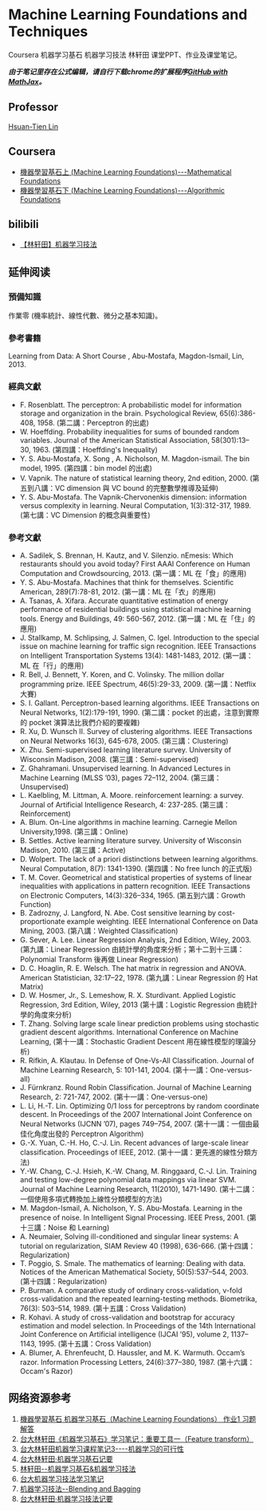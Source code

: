 # Machine Learning Foundations and Techniques

Coursera 机器学习基石 机器学习技法 林轩田 课堂PPT、作业及课堂笔记。

***由于笔记里存在公式编辑，请自行下载chrome的扩展程序[GitHub with MathJax](https://chrome.google.com/webstore/detail/github-with-mathjax/ioemnmodlmafdkllaclgeombjnmnbima)。***

## Professor

[Hsuan-Tien Lin](https://www.csie.ntu.edu.tw/~htlin/)

## Coursera

- [機器學習基石上 (Machine Learning Foundations)---Mathematical Foundations](https://www.coursera.org/learn/ntumlone-mathematicalfoundations)
- [機器學習基石下 (Machine Learning Foundations)---Algorithmic Foundations](https://www.coursera.org/learn/ntumlone-algorithmicfoundations)

## bilibili

- [【林轩田】机器学习技法](https://www.bilibili.com/video/av6991226/)

## 延伸阅读

### 預備知識

作業零 (機率統計、線性代數、微分之基本知識)。

### 參考書籍

Learning from Data: A Short Course , Abu-Mostafa, Magdon-Ismail, Lin, 2013.

### 經典文獻

- F. Rosenblatt. The perceptron: A probabilistic model for information storage and organization in the brain. Psychological Review, 65(6):386-408, 1958. (第二講：Perceptron 的出處)
- W. Hoeffding. Probability inequalities for sums of bounded random variables. Journal of the American Statistical Association, 58(301):13–30, 1963. (第四講：Hoeffding's Inequality)
- Y. S. Abu-Mostafa, X. Song , A. Nicholson, M. Magdon-ismail. The bin model, 1995. (第四講：bin model 的出處)
- V. Vapnik. The nature of statistical learning theory, 2nd edition, 2000. (第五到八講：VC dimension 與 VC bound 的完整數學推導及延伸)
- Y. S. Abu-Mostafa. The Vapnik-Chervonenkis dimension: information versus complexity in learning. Neural Computation, 1(3):312-317, 1989. (第七講：VC Dimension 的概念與重要性)

### 參考文獻

- A. Sadilek, S. Brennan, H. Kautz, and V. Silenzio. nEmesis: Which restaurants should you avoid today? First AAAI Conference on Human Computation and Crowdsourcing, 2013. (第一講：ML 在「食」的應用)
- Y. S. Abu-Mostafa. Machines that think for themselves. Scientific American, 289(7):78-81, 2012. (第一講：ML 在「衣」的應用)
- A. Tsanas, A. Xifara. Accurate quantitative estimation of energy performance of residential buildings using statistical machine learning tools. Energy and Buildings, 49: 560-567, 2012. (第一講：ML 在「住」的應用)
- J. Stallkamp, M. Schlipsing, J. Salmen, C. Igel. Introduction to the special issue on machine learning for traffic sign recognition. IEEE Transactions on Intelligent Transportation Systems 13(4): 1481-1483, 2012. (第一講：ML 在「行」的應用)
- R. Bell, J. Bennett, Y. Koren, and C. Volinsky. The million dollar programming prize. IEEE Spectrum, 46(5):29-33, 2009. (第一講：Netflix 大賽)
- S. I. Gallant. Perceptron-based learning algorithms. IEEE Transactions on Neural Networks, 1(2):179-191, 1990. (第二講：pocket 的出處，注意到實際的 pocket 演算法比我們介紹的要複雜)
- R. Xu, D. Wunsch II. Survey of clustering algorithms. IEEE Transactions on Neural Networks 16(3), 645-678, 2005. (第三講：Clustering)
- X. Zhu. Semi-supervised learning literature survey. University of Wisconsin Madison, 2008. (第三講：Semi-supervised)
- Z. Ghahramani. Unsupervised learning. In Advanced Lectures in Machine Learning (MLSS ’03), pages 72–112, 2004. (第三講：Unsupervised)
- L. Kaelbling, M. Littman, A. Moore. reinforcement learning: a survey. Journal of Artificial Intelligence Research, 4: 237-285. (第三講：Reinforcement)
- A. Blum. On-Line algorithms in machine learning. Carnegie Mellon University,1998. (第三講：Online)
- B. Settles. Active learning literature survey. University of Wisconsin Madison, 2010. (第三講：Active)
- D. Wolpert. The lack of a priori distinctions between learning algorithms. Neural Computation, 8(7): 1341-1390. (第四講：No free lunch 的正式版)
- T. M. Cover. Geometrical and statistical properties of systems of linear inequalities with applications in pattern recognition. IEEE Transactions on Electronic Computers, 14(3):326–334, 1965. (第五到六講：Growth Function)
- B. Zadrozny, J. Langford, N. Abe. Cost sensitive learning by cost-proportionate example weighting. IEEE International Conference on Data Mining, 2003. (第八講：Weighted Classification)
- G. Sever, A. Lee. Linear Regression Analysis, 2nd Edition, Wiley, 2003. (第九講：Linear Regression 由統計學的角度來分析；第十二到十三講：Polynomial Transform 後再做 Linear Regression)
- D. C. Hoaglin, R. E. Welsch. The hat matrix in regression and ANOVA. American Statistician, 32:17–22, 1978. (第九講：Linear Regression 的 Hat Matrix)
- D. W. Hosmer, Jr., S. Lemeshow, R. X. Sturdivant. Applied Logistic Regression, 3rd Edition, Wiley, 2013 (第十講：Logistic Regression 由統計學的角度來分析)
- T. Zhang. Solving large scale linear prediction problems using stochastic gradient descent algorithms. International Conference on Machine Learning, (第十一講：Stochastic Gradient Descent 用在線性模型的理論分析)
- R. Rifkin, A. Klautau. In Defense of One-Vs-All Classification. Journal of Machine Learning Research, 5: 101-141, 2004. (第十一講：One-versus-all)
- J. Fürnkranz. Round Robin Classification. Journal of Machine Learning Research, 2: 721-747, 2002. (第十一講：One-versus-one)
- L. Li, H.-T. Lin. Optimizing 0/1 loss for perceptrons by random coordinate descent. In Proceedings of the 2007 International Joint Conference on Neural Networks (IJCNN ’07), pages 749–754, 2007. (第十一講：一個由最佳化角度出發的 Perceptron Algorithm)
- G.-X. Yuan, C.-H. Ho, C.-J. Lin. Recent advances of large-scale linear classification. Proceedings of IEEE, 2012. (第十一講：更先進的線性分類方法)
- Y.-W. Chang, C.-J. Hsieh, K.-W. Chang, M. Ringgaard, C.-J. Lin. Training and testing low-degree polynomial data mappings via linear SVM. Journal of Machine Learning Research, 11(2010), 1471-1490. (第十二講：一個使用多項式轉換加上線性分類模型的方法)
- M. Magdon-Ismail, A. Nicholson, Y. S. Abu-Mostafa. Learning in the presence of noise. In Intelligent Signal Processing. IEEE Press, 2001. (第十三講：Noise 和 Learning)
- A. Neumaier, Solving ill-conditioned and singular linear systems: A tutorial on regularization, SIAM Review 40 (1998), 636-666. (第十四講：Regularization)
- T. Poggio, S. Smale. The mathematics of learning: Dealing with data. Notices of the American Mathematical Society, 50(5):537–544, 2003. (第十四講：Regularization)
- P. Burman. A comparative study of ordinary cross-validation, v-fold cross-validation and the repeated learning-testing methods. Biometrika, 76(3): 503–514, 1989. (第十五講：Cross Validation)
- R. Kohavi. A study of cross-validation and bootstrap for accuracy estimation and model selection. In Proceedings of the 14th International Joint Conference on Artificial intelligence (IJCAI ’95), volume 2, 1137–1143, 1995. (第十五講：Cross Validation)
- A. Blumer, A. Ehrenfeucht, D. Haussler, and M. K. Warmuth. Occam’s razor. Information Processing Letters, 24(6):377–380, 1987. (第十六講：Occam's Razor)

## 网络资源参考

1. [機器學習基石 机器学习基石（Machine Learning Foundations） 作业1 习题解答](http://blog.csdn.net/a1015553840/article/details/50986313)
1. [台大林轩田《机器学习基石》学习笔记：重要工具一（Feature transform）](http://blog.csdn.net/qq_22717679/article/details/51179198)
1. [台大林轩田机器学习课程笔记3----机器学习的可行性](http://blog.csdn.net/SteveYinger/article/details/51171828)
1. [台大林轩田·机器学习基石记要](http://blog.csdn.net/qiusuoxiaozi/article/details/51558497)
1. [林轩田--机器学习基石&机器学习技法](http://blog.csdn.net/youyuyixiu/article/details/54317895)
1. [台大机器学习技法学习笔记](http://blog.csdn.net/frankchen0130/article/details/50801852)
1. [机器学习技法--Blending and Bagging](https://www.jianshu.com/p/4dfd361e1db6)
1. [台大林轩田·机器学习技法记要](http://blog.csdn.net/qiusuoxiaozi/article/details/51759571)